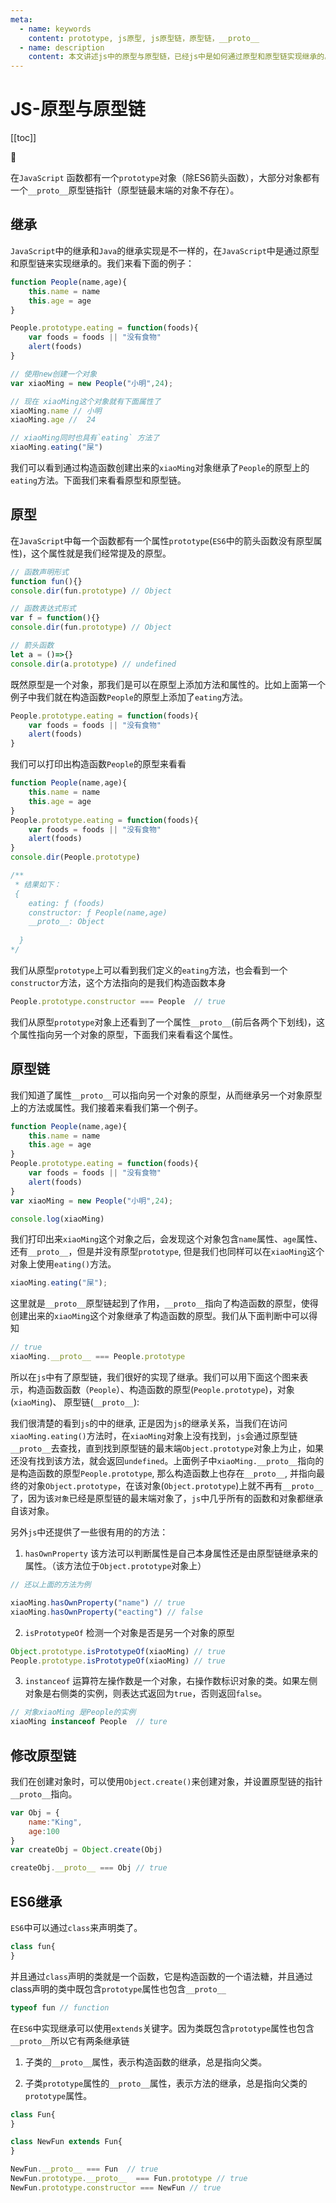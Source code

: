 ```yaml
---
meta:
  - name: keywords
    content: prototype, js原型, js原型链，原型链，__proto__
  - name: description
    content: 本文讲述js中的原型与原型链，已经js中是如何通过原型和原型链实现继承的。
---
```



# JS-原型与原型链

[[toc]]

:horse: 


在`JavaScript` 函数都有一个`prototype`对象（除ES6箭头函数），大部分对象都有一个`__proto__`原型链指针（原型链最末端的对象不存在）。

## 继承

`JavaScript`中的继承和`Java`的继承实现是不一样的，在`JavaScript`中是通过原型和原型链来实现继承的。我们来看下面的例子：

```js
function People(name,age){
    this.name = name
    this.age = age
}

People.prototype.eating = function(foods){
    var foods = foods || "没有食物"
    alert(foods)
}

// 使用new创建一个对象
var xiaoMing = new People("小明",24);

// 现在 xiaoMing这个对象就有下面属性了
xiaoMing.name // 小明
xiaoMing.age //  24

// xiaoMing同时也具有`eating` 方法了
xiaoMing.eating("屎")
```
我们可以看到通过构造函数创建出来的`xiaoMing`对象继承了`People`的原型上的`eating`方法。下面我们来看看原型和原型链。

## 原型

在`JavaScript`中每一个函数都有一个属性`prototype`(`ES6`中的箭头函数没有原型属性)，这个属性就是我们经常提及的原型。

```js
// 函数声明形式
function fun(){}
console.dir(fun.prototype) // Object

// 函数表达式形式
var f = function(){}
console.dir(fun.prototype) // Object

// 箭头函数
let a = ()=>{}
console.dir(a.prototype) // undefined
```

既然原型是一个对象，那我们是可以在原型上添加方法和属性的。比如上面第一个例子中我们就在构造函数`People`的原型上添加了`eating`方法。     

```js
People.prototype.eating = function(foods){
    var foods = foods || "没有食物"
    alert(foods)
}
```
我们可以打印出构造函数`People`的原型来看看

```js
function People(name,age){
    this.name = name
    this.age = age
}
People.prototype.eating = function(foods){
    var foods = foods || "没有食物"
    alert(foods)
}
console.dir(People.prototype)

/**
 * 结果如下：
 {
    eating: ƒ (foods)
    constructor: ƒ People(name,age)
    __proto__: Object
  
  }  
*/
```
我们从原型`prototype`上可以看到我们定义的`eating`方法，也会看到一个`constructor`方法，这个方法指向的是我们构造函数本身

```js
People.prototype.constructor === People  // true  
```
我们从原型`prototype`对象上还看到了一个属性`__proto__`(前后各两个下划线)，这个属性指向另一个对象的原型，下面我们来看看这个属性。

## 原型链

我们知道了属性`__proto__`可以指向另一个对象的原型，从而继承另一个对象原型上的方法或属性。我们接着来看我们第一个例子。

```js
function People(name,age){
    this.name = name
    this.age = age
}
People.prototype.eating = function(foods){
    var foods = foods || "没有食物"
    alert(foods)
}
var xiaoMing = new People("小明",24);

console.log(xiaoMing) 
```

我们打印出来`xiaoMing`这个对象之后，会发现这个对象包含`name`属性、`age`属性、还有`__proto__`，但是并没有原型`prototype`, 但是我们也同样可以在`xiaoMing`这个对象上使用`eating()`方法。

```js
xiaoMing.eating("屎");
```

这里就是`__proto__`原型链起到了作用，`__proto__`指向了构造函数的原型，使得创建出来的`xiaoMing`这个对象继承了构造函数的原型。我们从下面判断中可以得知

```js
// true
xiaoMing.__proto__ === People.prototype  
```

所以在`js`中有了原型链，我们很好的实现了继承。我们可以用下面这个图来表示，构造函数函数（`People`）、构造函数的原型(`People.prototype`)，对象(`xiaoMing`)、 原型链(`__proto__`):

<images src="/web/js/prototype1.png" />

我们很清楚的看到`js`的中的继承, 正是因为`js`的继承关系，当我们在访问`xiaoMing.eating()`方法时，在`xiaoMing`对象上没有找到，`js`会通过原型链`__proto__`去查找，直到找到原型链的最末端`Object.prototype`对象上为止，如果还没有找到该方法，就会返回`undefined`。上面例子中`xiaoMing.__proto__`指向的是构造函数的原型`People.prototype`, 那么构造函数上也存在`__proto__`, 并指向最终的对象`Object.prototype`，在该对象(`Object.prototype`)上就不再有`__proto__`了，因为该`对象`已经是原型链的最末端对象了，`js`中几乎所有的函数和对象都继承自该对象。


另外`js`中还提供了一些很有用的的方法：

1. `hasOwnProperty` 该方法可以判断属性是自己本身属性还是由原型链继承来的属性。（该方法位于`Object.prototype`对象上）
```js
// 还以上面的方法为例

xiaoMing.hasOwnProperty("name") // true
xiaoMing.hasOwnProperty("eacting") // false

```
2. `isPrototypeOf` 检测一个对象是否是另一个对象的原型

```js
Object.prototype.isPrototypeOf(xiaoMing) // true
People.prototype.isPrototypeOf(xiaoMing) // true
```
3. `instanceof` 运算符左操作数是一个对象，右操作数标识对象的类。如果左侧对象是右侧类的实例，则表达式返回为`true`，否则返回`false`。

```js
// 对象xiaoMing 是People的实例
xiaoMing instanceof People  // ture
```


## 修改原型链

我们在创建对象时，可以使用`Object.create()`来创建对象，并设置原型链的指针`__proto__`指向。

```js
var Obj = {
    name:"King",
    age:100
}
var createObj = Object.create(Obj)

createObj.__proto__ === Obj // true
```

## ES6继承

`ES6`中可以通过`class`来声明类了。

```js
class fun{
}
```
并且通过`class`声明的类就是一个函数，它是构造函数的一个语法糖，并且通过class声明的类中既包含`prototype`属性也包含`__proto__`

```js
typeof fun // function
```
在`ES6`中实现继承可以使用`extends`关键字。因为类既包含`prototype`属性也包含`__proto__`所以它有两条继承链

1. 子类的`__proto__`属性，表示构造函数的继承，总是指向父类。

2. 子类`prototype`属性的`__proto__`属性，表示方法的继承，总是指向父类的`prototype`属性。

```js
class Fun{
}

class NewFun extends Fun{
}

NewFun.__proto__ === Fun  // true
NewFun.prototype.__proto__  === Fun.prototype // true
NewFun.prototype.constructor === NewFun // true
```
